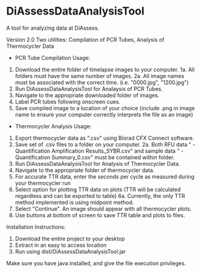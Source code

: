 # DiAssessDataAnalysisTool

A tool for analyzing data at DiAssess.

Version 2.0
Two utilities: Compilation of PCR Tubes, Analysis of Thermocycler Data
- PCR Tube Compilation Usage:
1. Download the entire folder of timelapse images to your computer.
	1a. All folders must have the same number of images.
	2a. All image names must be associated with the correct time. (i.e. "0000.jpg", "1200.jpg")
2. Run DiAssessDataAnalysisTool for Analaysis of PCR Tubes. 
3. Navigate to the appropriate downloaded folder of images.
4. Label PCR tubes following onscreen cues.
5. Save compiled image to a location of your choice (include .png in image name to ensure your computer correctly interprets the file as an image)

- Thermocycler Analysis Usage:
1. Export thermocycler data as ".csv" using Biorad CFX Connect software. 
2. Save set of .csv files to a folder on your computer. 
	2a. Both RFU data "<EXPERIMENT NAME> - Quantification Amplification Results_SYBR.csv" and
	sample data "<EXPERIMENT NAME> - Quantification Summary_0.csv" must be contained within folder.
3. Run DiAssessDataAnalysisTool for Analysis of Thermocycler Data.
4. Navigate to the appropriate folder of thermocycler data.
5. For accurate TTR data, enter the seconds per cycle as measured during your thermocycler run
6. Select option for plotting TTR data on plots (TTR will be calculated regardless and can be exported to table)
	6a. Currently, the only TTR method implemented is using midpoint method. 
7. Select "Continue". An image should appear with all thermocycler plots. 
8. Use buttons at bottom of screen to save TTR table and plots to files. 


Installation Instructions:
1. Download the entire project to your desktop
2. Extract in an easy to access location
3. Run using dist/DiAssessDataAnalysisTool.jar

Make sure you have java installed, and give the file execution privileges.


